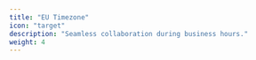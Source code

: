```yaml
---
title: "EU Timezone"
icon: "target"
description: "Seamless collaboration during business hours."
weight: 4
---
```

